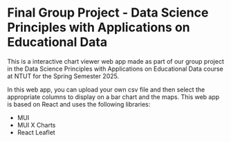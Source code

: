 # Final Group Project - Data Science Principles with Applications on Educational Data

This is a interactive chart viewer web app made as part of our group project in the Data Science Principles with Applications on Educational Data course at NTUT for the Spring Semester 2025.

In this web app, you can upload your own csv file and then select the appropriate columns to display on a bar chart and the maps.
This web app is based on React and uses the following libraries:
- MUI
- MUI X Charts
- React Leaflet

